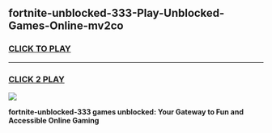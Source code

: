 
## fortnite-unblocked-333-Play-Unblocked-Games-Online-mv2co
<h3>
<a href="https://premium76.site?title=fortnite-unblocked-333&ref=25A">CLICK TO PLAY</a></h3>
<hr>

<h3>
<a href="https://premium76.site?title=fortnite-unblocked-333&ref=25A">CLICK 2 PLAY</a>
  
</h3>

<a href="https://premium76.site?title=fortnite-unblocked-333&ref=25A"><img src="https://clearcache.store/games.png"></a>


**fortnite-unblocked-333 games unblocked: Your Gateway to Fun and Accessible Online Gaming**
